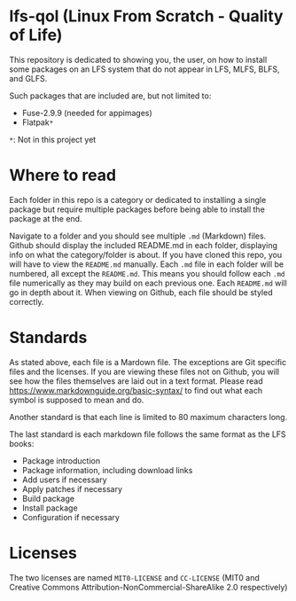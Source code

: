 # lfs-qol (Linux From Scratch - Quality of Life)

This repository is dedicated to showing you, the user, on how to install some
packages on an LFS system that do not appear in LFS, MLFS, BLFS, and GLFS.

Such packages that are included are, but not limited to:
- Fuse-2.9.9 (needed for appimages)
- Flatpak`*`

`*`: Not in this project yet

# Where to read

Each folder in this repo is a category or dedicated to installing a single
package but require multiple packages before being able to install the package
at the end.

Navigate to a folder and you should see multiple `.md` (Markdown) files. Github
should display the included README.md in each folder, displaying info on what
the category/folder is about. If you have cloned this repo, you will have to
view the `README.md` manually. Each `.md` file in each folder will be numbered,
all except the `README.md`. This means you should follow each `.md` file
numerically as they may build on each previous one. Each `README.md` will go in
depth about it. When viewing on Github, each file should be styled correctly.

# Standards

As stated above, each file is a Mardown file. The exceptions are Git specific
files and the licenses. If you are viewing these files not on Github, you will
see how the files themselves are laid out in a text format. Please read
https://www.markdownguide.org/basic-syntax/ to find out what each symbol is
supposed to mean and do.

Another standard is that each line is limited to 80 maximum characters long.

The last standard is each markdown file follows the same format as the LFS
books:
- Package introduction
- Package information, including download links
- Add users if necessary
- Apply patches if necessary
- Build package
- Install package
- Configuration if necessary

# Licenses

The two licenses are named `MIT0-LICENSE` and `CC-LICENSE` (MIT0 and Creative
Commons Attribution-NonCommercial-ShareAlike 2.0 respectively)
